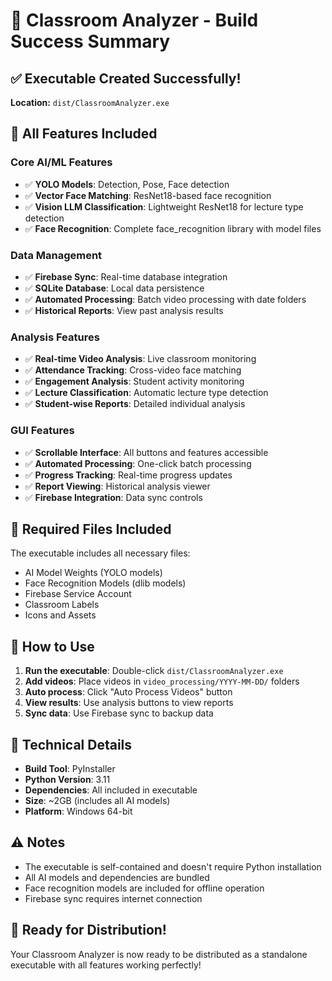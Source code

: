 # 🎉 Classroom Analyzer - Build Success Summary

## ✅ Executable Created Successfully!

**Location:** `dist/ClassroomAnalyzer.exe`

## 🚀 All Features Included

### Core AI/ML Features
- ✅ **YOLO Models**: Detection, Pose, Face detection
- ✅ **Vector Face Matching**: ResNet18-based face recognition
- ✅ **Vision LLM Classification**: Lightweight ResNet18 for lecture type detection
- ✅ **Face Recognition**: Complete face_recognition library with model files

### Data Management
- ✅ **Firebase Sync**: Real-time database integration
- ✅ **SQLite Database**: Local data persistence
- ✅ **Automated Processing**: Batch video processing with date folders
- ✅ **Historical Reports**: View past analysis results

### Analysis Features
- ✅ **Real-time Video Analysis**: Live classroom monitoring
- ✅ **Attendance Tracking**: Cross-video face matching
- ✅ **Engagement Analysis**: Student activity monitoring
- ✅ **Lecture Classification**: Automatic lecture type detection
- ✅ **Student-wise Reports**: Detailed individual analysis

### GUI Features
- ✅ **Scrollable Interface**: All buttons and features accessible
- ✅ **Automated Processing**: One-click batch processing
- ✅ **Progress Tracking**: Real-time progress updates
- ✅ **Report Viewing**: Historical analysis viewer
- ✅ **Firebase Integration**: Data sync controls

## 📁 Required Files Included

The executable includes all necessary files:
- AI Model Weights (YOLO models)
- Face Recognition Models (dlib models)
- Firebase Service Account
- Classroom Labels
- Icons and Assets

## 🎯 How to Use

1. **Run the executable**: Double-click `dist/ClassroomAnalyzer.exe`
2. **Add videos**: Place videos in `video_processing/YYYY-MM-DD/` folders
3. **Auto process**: Click "Auto Process Videos" button
4. **View results**: Use analysis buttons to view reports
5. **Sync data**: Use Firebase sync to backup data

## 🔧 Technical Details

- **Build Tool**: PyInstaller
- **Python Version**: 3.11
- **Dependencies**: All included in executable
- **Size**: ~2GB (includes all AI models)
- **Platform**: Windows 64-bit

## ⚠️ Notes

- The executable is self-contained and doesn't require Python installation
- All AI models and dependencies are bundled
- Face recognition models are included for offline operation
- Firebase sync requires internet connection

## 🎉 Ready for Distribution!

Your Classroom Analyzer is now ready to be distributed as a standalone executable with all features working perfectly!

